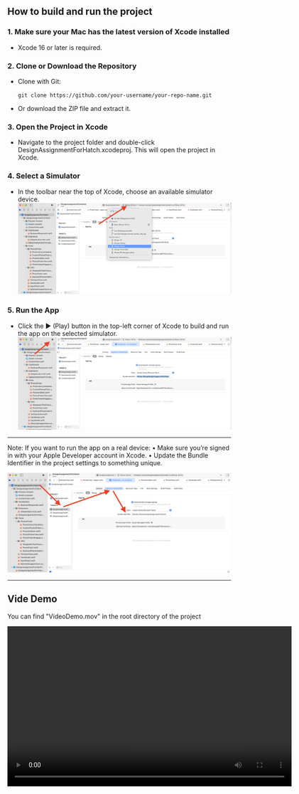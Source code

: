 ## How to build and run the project

### 1.	Make sure your Mac has the latest version of Xcode installed
- Xcode 16 or later is required.
### 2.	Clone or Download the Repository
- Clone with Git:
  ```
  git clone https://github.com/your-username/your-repo-name.git
  ```


- Or download the ZIP file and extract it.

### 3.	Open the Project in Xcode
- Navigate to the project folder and double-click DesignAssignmentForHatch.xcodeproj.
 This will open the project in Xcode.
	
### 4.	Select a Simulator
- In the toolbar near the top of Xcode, choose an available simulator device.
![Simulator](./How%20to%20run/select_a_simulator.png)
### 5. Run the App
- Click the ▶️ (Play) button in the top-left corner of Xcode to build and run the app on the selected simulator.
![play](./How%20to%20run/play.png)


---

Note:
If you want to run the app on a real device:
	•	Make sure you’re signed in with your Apple Developer account in Xcode.
	•	Update the Bundle Identifier in the project settings to something unique.

![change_bundleID](./How%20to%20run/change_bundleID.png)

--- 

## Vide Demo

You can find "VideoDemo.mov" in the root directory of the project

<video width="640" height="360" controls>
  <source src="./VideoDemo.mov" type="video/mov">
  Your browser does not support the video tag.
</video>